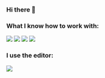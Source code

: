 ### Hi there 👋

### What I know how to work with:

<img src="https://img.shields.io/badge/html-black?style=for-the-badge&logo=html5&logoColor=#FF4500"/> <img src="https://img.shields.io/badge/css-black?style=for-the-badge&logo=css3&logoColor=blue"/> <img src="https://img.shields.io/badge/github-black?style=for-the-badge&logo=github&logoColor=white"/> <img src="https://img.shields.io/badge/figma-black?style=for-the-badge&logo=figma&logoColor=#66CDAA"/>

### I use the editor:
<img src="https://img.shields.io/badge/sublime-black?style=for-the-badge&logo=sublimetext&logoColor=#FF9800"/>
